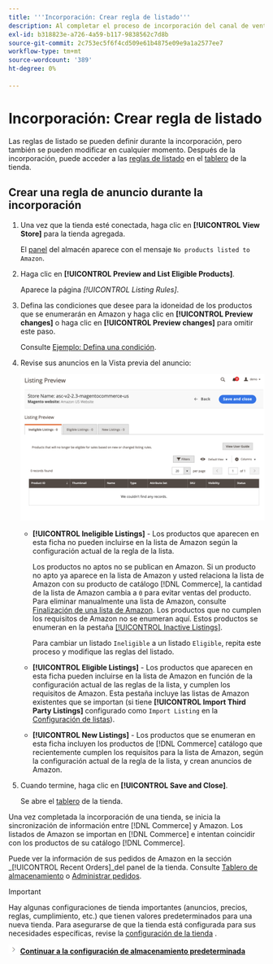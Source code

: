 ```yaml
---
title: '''Incorporación: Crear regla de listado'''
description: Al completar el proceso de incorporación del canal de ventas de Amazon, cree las reglas de listado iniciales para generar anuncios de Amazon para sus productos [!DNL Commerce] .
exl-id: b318823e-a726-4a59-b117-9838562c7d8b
source-git-commit: 2c753ec5f6f4cd509e61b4875e09e9a1a2577ee7
workflow-type: tm+mt
source-wordcount: '389'
ht-degree: 0%

---
```


# Incorporación: Crear regla de listado

Las reglas de listado se pueden definir durante la incorporación, pero también se pueden modificar en cualquier momento. Después de la incorporación, puede acceder a las [reglas de listado](./listing-rules.md) en el [tablero](./amazon-store-dashboard.md) de la tienda.

## Crear una regla de anuncio durante la incorporación

1. Una vez que la tienda esté conectada, haga clic en **[!UICONTROL View Store]** para la tienda agregada.

   El [panel](./amazon-store-dashboard.md) del almacén aparece con el mensaje `No products listed to Amazon`.

1. Haga clic en **[!UICONTROL Preview and List Eligible Products]**.

   Aparece la página _[!UICONTROL Listing Rules]_.

1. Defina las condiciones que desee para la idoneidad de los productos que se enumerarán en Amazon y haga clic en **[!UICONTROL Preview changes]** o haga clic en **[!UICONTROL Preview changes]** para omitir este paso.

   Consulte [Ejemplo: Defina una condición](./ob-define-condition-example.md).

1. Revise sus anuncios en la Vista previa del anuncio:

   ![Vista previa del anuncio](assets/amazon-ob-listing-preview.png)

   - **[!UICONTROL Ineligible Listings]** - Los productos que aparecen en esta ficha no pueden incluirse en la lista de Amazon según la configuración actual de la regla de la lista.

      Los productos no aptos no se publican en Amazon. Si un producto no apto ya aparece en la lista de Amazon y usted relaciona la lista de Amazon con su producto de catálogo [!DNL Commerce], la cantidad de la lista de Amazon cambia a `0` para evitar ventas del producto. Para eliminar manualmente una lista de Amazon, consulte [Finalización de una lista de Amazon](./end-listings-manually.md). Los productos que no cumplen los requisitos de Amazon no se enumeran aquí. Estos productos se enumeran en la pestaña [[!UICONTROL Inactive Listings]](./inactive-listings.md).

      Para cambiar un listado `Ineligible` a un listado `Eligible`, repita este proceso y modifique las reglas del listado.

   - **[!UICONTROL Eligible Listings]** - Los productos que aparecen en esta ficha pueden incluirse en la lista de Amazon en función de la configuración actual de las reglas de la lista, y cumplen los requisitos de Amazon. Esta pestaña incluye las listas de Amazon existentes que se importan (si tiene **[!UICONTROL Import Third Party Listings]** configurado como `Import Listing` en la [Configuración de listas](./listing-settings.md)).

   - **[!UICONTROL New Listings]** - Los productos que se enumeran en esta ficha incluyen los productos de  [!DNL Commerce] catálogo que recientemente cumplen los requisitos para la lista de Amazon, según la configuración actual de la regla de la lista, y crean anuncios de Amazon.

1. Cuando termine, haga clic en **[!UICONTROL Save and Close]**.

   Se abre el [tablero](./amazon-store-dashboard.md) de la tienda.

Una vez completada la incorporación de una tienda, se inicia la sincronización de información entre [!DNL Commerce] y Amazon. Los listados de Amazon se importan en [!DNL Commerce] e intentan coincidir con los productos de su catálogo [!DNL Commerce].

Puede ver la información de sus pedidos de Amazon en la sección _[!UICONTROL Recent Orders]_del panel de la tienda. Consulte [Tablero de almacenamiento](./amazon-store-dashboard.md) o [Administrar pedidos](./managing-orders.md).

>[!IMPORTANT]
>
>Hay algunas configuraciones de tienda importantes (anuncios, precios, reglas, cumplimiento, etc.) que tienen valores predeterminados para una nueva tienda. Para asegurarse de que la tienda está configurada para sus necesidades específicas, revise la [configuración de la tienda](./default-store-settings.md) .

![Icono siguiente](assets/btn-next.png) [**Continuar a la configuración de almacenamiento predeterminada**](./default-store-settings.md)
